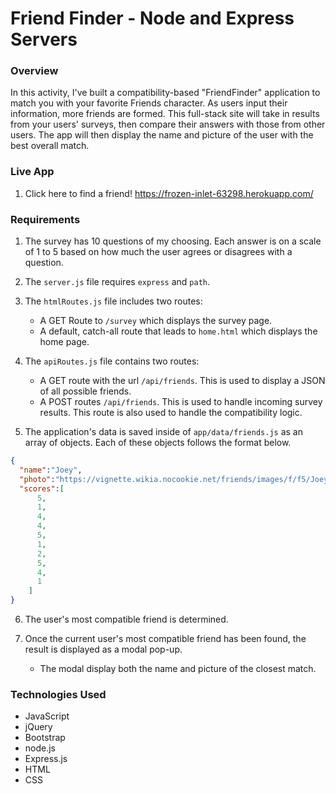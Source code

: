 # Friend Finder - Node and Express Servers

### Overview

In this activity, I've built a compatibility-based "FriendFinder" application to match you with your favorite Friends character. As users input their information, more friends are formed. This full-stack site will take in results from your users' surveys, then compare their answers with those from other users. The app will then display the name and picture of the user with the best overall match.

### Live App

1. Click here to find a friend! https://frozen-inlet-63298.herokuapp.com/

### Requirements

1. The survey has 10 questions of my choosing. Each answer is on a scale of 1 to 5 based on how much the user agrees or disagrees with a question.

2. The `server.js` file requires `express` and `path`.

3. The `htmlRoutes.js` file includes two routes:

   * A GET Route to `/survey` which displays the survey page.
   * A default, catch-all route that leads to `home.html` which displays the home page.

4. The `apiRoutes.js` file contains two routes:

   * A GET route with the url `/api/friends`. This is used to display a JSON of all possible friends.
   * A POST routes `/api/friends`. This is used to handle incoming survey results. This route is also used to handle the compatibility logic.

5. The application's data is saved inside of `app/data/friends.js` as an array of objects. Each of these objects follows the format below.

```json
{
  "name":"Joey",
  "photo":"https://vignette.wikia.nocookie.net/friends/images/f/f5/JoeyTribbiani.jpg/revision/latest?cb=20180424154245",
  "scores":[
      5,
      1,
      4,
      4,
      5,
      1,
      2,
      5,
      4,
      1
    ]
}
```

6. The user's most compatible friend is determined.

7. Once the current user's most compatible friend has been found, the result is displayed as a modal pop-up.
   * The modal display both the name and picture of the closest match.
   
### Technologies Used

* JavaScript
* jQuery
* Bootstrap
* node.js
* Express.js
* HTML
* CSS



